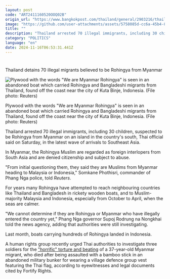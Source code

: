 ```yaml
---
layout: post
code: "ART2411160520OOQ02B"
origin_url: "https://www.bangkokpost.com/thailand/general/2903216/thailand-detains-70-illegal-migrants-believed-to-be-rohingya-from-myanmar"
image: "https://github.com/user-attachments/assets/5758085d-cc6a-45b4-8bfd-96456377d838"
title: ""
description: "Thailand arrested 70 illegal immigrants, including 30 children, suspected to be Rohingya from Myanmar on an island in the country"
category: "POLITICS"
language: "en"
date: 2024-11-16T06:53:31.441Z
---
```


# 

Thailand detains 70 illegal migrants believed to be Rohingya from Myanmar

![Plywood with the words "We are Myanmar Rohingya" is seen in an abandoned boat which carried Rohingya and Bangladeshi migrants from Thailand, found off the coast near the city of Kuta Binje, Indonesia. (File photo: Reuters)](https://github.com/user-attachments/assets/771b1149-b186-4361-b730-5ea2bbe915f7)

Plywood with the words "We are Myanmar Rohingya" is seen in an abandoned boat which carried Rohingya and Bangladeshi migrants from Thailand, found off the coast near the city of Kuta Binje, Indonesia. (File photo: Reuters)

Thailand arrested 70 illegal immigrants, including 30 children, suspected to be Rohingya from Myanmar on an island in the country's south, Thai official said on Saturday, in the latest wave of arrivals to Southeast Asia.

In Myanmar, the Rohingya Muslim are regarded as foreign interlopers from South Asia and are denied citizenship and subject to abuse.

"From initial questioning them, they said they are Muslims from Myanmar heading to Malaysia or Indonesia," Somkane Phothisri, commander of Phang Nga police, told _Reuters_.

For years many Rohingya have attempted to reach neighbouring countries like Thailand and Bangladesh in rickety wooden boats, and to Muslim-majority Malaysia and Indonesia, especially from October to April, when the seas are calmer.

"We cannot determine if they are Rohingya or Myanmar who have illegally entered the country yet," Phang Nga governor Supoj Rodrung na Nongkhai told the news agency, adding that authorities were still investigating.

Last month, boats carrying hundreds of Rohingya landed in Indonesia. 

A human rights group recently urged Thai authorities to investigate three soldiers for the ["horrific" torture and beating](https://www.bangkokpost.com/thailand/general/2902862/thai-soldiers-tortured-and-killed-myanmar-migrant-rights-group-says-) of a 37-year-old Myanmar migrant, who died after being assaulted with a bamboo stick in an abandoned military bunker for wearing a village defence group vest featuring the Thai flag, according to eyewitnesses and legal documents cited by Fortify Rights.